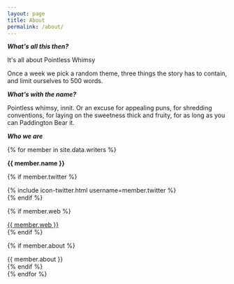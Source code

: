 ```yaml
---
layout: page
title: About
permalink: /about/
---
```


_**What's all this then?**_

It's all about Pointless Whimsy

Once a week we pick a random theme, three things the story has to contain, and limit ourselves to 500 words.

_**What's with the name?**_

Pointless whimsy, innit. Or an excuse for appealing puns, for shredding conventions, for laying on the sweetness thick and fruity, for as long as you can Paddington Bear it.


_**Who we are**_


{% for member in site.data.writers %}
  <div>
  <strong>{{ member.name }} </strong>
  
  {% if member.twitter %}      
  <div>{% include icon-twitter.html username=member.twitter %}</div>
  {% endif %}
  
  
  {% if member.web %}      
  <div><a href="http://{{ member.web}}" target="_blank">{{ member.web }}</a></div>
  {% endif %}

  {% if member.about %}      
  <div>{{ member.about }}</div>
  {% endif %}
  
  
  <br/>
  </div>
{% endfor %}

